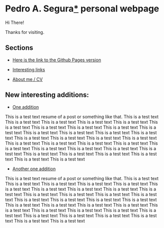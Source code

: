 # Pedro A. Segura[*]((https://nicolas-van.github.io/easy-markdown-to-github-pages/)) personal webpage

Hi There! 

Thanks for visiting. 

## Sections

* [Here is the link to the Github Pages version](https://nicolas-van.github.io/easy-markdown-to-github-pages/)

* [Interesting links](https://pa-segura.github.io/LINKS) 

* [About me / CV](https://pa-segura.github.io/AboutMe-CV) 


## New interesting additions:

* [One addition](https://pa-segura.github.io/LICENSE) 

This is a test text resume of a post or something like that. This is a
test text This is a test text This is a test text This is a test text
This is a test text This is a test text This is a test text This is a
test text This is a test text This is a test text This is a test text
This is a test text This is a test text This is a test text This is a
test text This is a test text This is a test text This is a test text
This is a test text This is a test text This is a test text This is a
test text This is a test text This is a test text This is a test text
This is a test text This is a test text This is a test text This is a
test text This is a test text This is a test text This is a test text
This is a test text

* [Another one addition](https://pa-segura.github.io/LICENSE) 

This is a test text resume of a post or something like that. This is a
test text This is a test text This is a test text This is a test text
This is a test text This is a test text This is a test text This is a
test text This is a test text This is a test text This is a test text
This is a test text This is a test text This is a test text This is a
test text This is a test text This is a test text This is a test text
This is a test text This is a test text This is a test text This is a
test text This is a test text This is a test text This is a test text
This is a test text This is a test text This is a test text This is a
test text This is a test text This is a test text This is a test text
This is a test text

